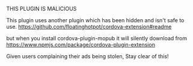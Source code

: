 THIS PLUGIN IS MALICIOUS 

This plugin uses another plugin which has been hidden and isn't safe to use.
https://github.com/floatinghotpot/cordova-extension#readme

but when you install cordova-plugin-mopub it will silently download from
https://www.npmjs.com/package/cordova-plugin-extension

Given users complaining their ads being stolen, Stay clear of this!
